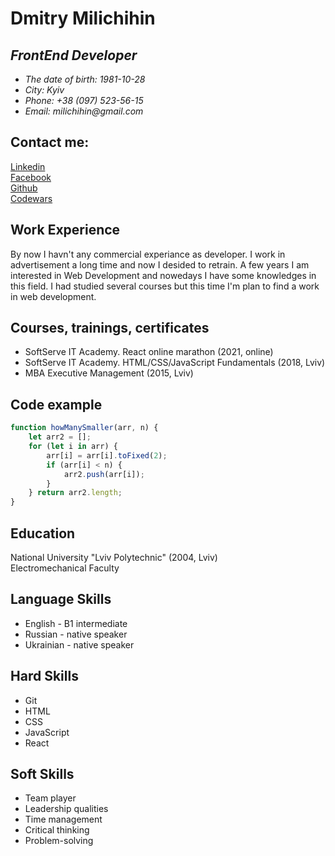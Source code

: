 # Dmitry Milichihin
## _FrontEnd Developer_

* _The date of birth: 1981-10-28_
* _City: Kyiv_
* _Phone: +38 (097) 523-56-15_
* _Email: milichihin@gmail.com_

## Contact me: 
[Linkedin](https://www.linkedin.com/in/dmitry-milichihin-b048b379)  
[Facebook](https://www.facebook.com/milichihin.dmitry)  
[Github](https://github.com/Milichihi)  
[Codewars](https://www.codewars.com/users/Milichihin)  


## Work Experience
By now I havn't any commercial experiance as developer. I work in advertisement a long time and now I desided to retrain. A few years I am interested in Web Development and nowedays I have some knowledges in this field. I had studied several courses but this time I'm plan to find a work in web development.

## Courses, trainings, certificates
* SoftServe IT Academy. React online marathon (2021, online)
* SoftServe IT Academy. HTML/CSS/JavaScript Fundamentals (2018, Lviv)
* МВА Executive Management (2015, Lviv) 

## Code example
```javascript
function howManySmaller(arr, n) {  
    let arr2 = [];  
    for (let i in arr) {  
        arr[i] = arr[i].toFixed(2);  
        if (arr[i] < n) {  
            arr2.push(arr[i]);  
        }  
    } return arr2.length;  
}  
```


## Education
National University "Lviv Polytechnic" (2004, Lviv)  
Electromechanical Faculty

## Language Skills
* English - B1 intermediate 
* Russian - native speaker
* Ukrainian - native speaker

## Hard Skills
* Git
* HTML
* CSS
* JavaScript
* React

## Soft Skills
* Team player
* Leadership qualities
* Time management
* Critical thinking
* Problem-solving